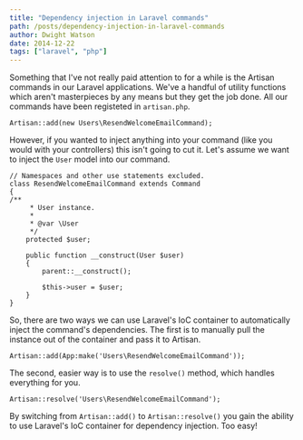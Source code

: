 ```yaml
---
title: "Dependency injection in Laravel commands"
path: /posts/dependency-injection-in-laravel-commands
author: Dwight Watson
date: 2014-12-22
tags: ["laravel", "php"]
---
```


Something that I've not really paid attention to for a while is the Artisan commands in our Laravel applications. We've a handful of utility functions which aren't masterpieces by any means but they get the job done. All our commands have been registeted in `artisan.php`.

    Artisan::add(new Users\ResendWelcomeEmailCommand);

However, if you wanted to inject anything into your command (like you would with your controllers) this isn't going to cut it. Let's assume we want to inject the `User` model into our command.

    // Namespaces and other use statements excluded.
    class ResendWelcomeEmailCommand extends Command
    {
	/**
         * User instance.
         *
         * @var \User
         */
        protected $user;

        public function __construct(User $user)
        {
            parent::__construct();

            $this->user = $user;
        }
    }

So, there are two ways we can use Laravel's IoC container to automatically inject the command's dependencies. The first is to manually pull the instance out of the container and pass it to Artisan.

    Artisan::add(App:make('Users\ResendWelcomeEmailCommand'));

The second, easier way is to use the `resolve()` method, which handles everything for you.

    Artisan::resolve('Users\ResendWelcomeEmailCommand');

By switching from `Artisan::add()` to `Artisan::resolve()` you gain the ability to use Laravel's IoC container for dependency injection. Too easy!
